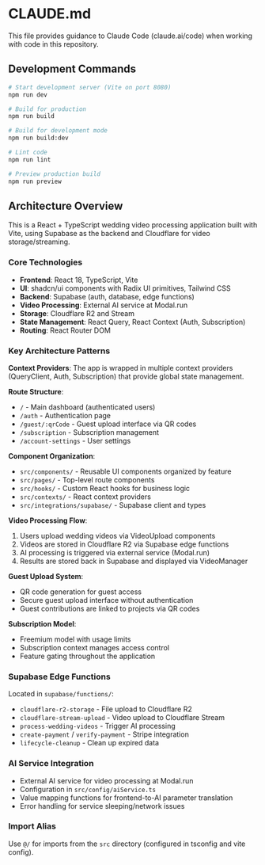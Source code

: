 # CLAUDE.md

This file provides guidance to Claude Code (claude.ai/code) when working with code in this repository.

## Development Commands

```bash
# Start development server (Vite on port 8080)
npm run dev

# Build for production
npm run build

# Build for development mode
npm run build:dev

# Lint code
npm run lint

# Preview production build
npm run preview
```

## Architecture Overview

This is a React + TypeScript wedding video processing application built with Vite, using Supabase as the backend and Cloudflare for video storage/streaming.

### Core Technologies
- **Frontend**: React 18, TypeScript, Vite
- **UI**: shadcn/ui components with Radix UI primitives, Tailwind CSS
- **Backend**: Supabase (auth, database, edge functions)
- **Video Processing**: External AI service at Modal.run
- **Storage**: Cloudflare R2 and Stream
- **State Management**: React Query, React Context (Auth, Subscription)
- **Routing**: React Router DOM

### Key Architecture Patterns

**Context Providers**: The app is wrapped in multiple context providers (QueryClient, Auth, Subscription) that provide global state management.

**Route Structure**:
- `/` - Main dashboard (authenticated users)
- `/auth` - Authentication page
- `/guest/:qrCode` - Guest upload interface via QR codes
- `/subscription` - Subscription management
- `/account-settings` - User settings

**Component Organization**:
- `src/components/` - Reusable UI components organized by feature
- `src/pages/` - Top-level route components
- `src/hooks/` - Custom React hooks for business logic
- `src/contexts/` - React context providers
- `src/integrations/supabase/` - Supabase client and types

**Video Processing Flow**:
1. Users upload wedding videos via VideoUpload components
2. Videos are stored in Cloudflare R2 via Supabase edge functions
3. AI processing is triggered via external service (Modal.run)
4. Results are stored back in Supabase and displayed via VideoManager

**Guest Upload System**:
- QR code generation for guest access
- Secure guest upload interface without authentication
- Guest contributions are linked to projects via QR codes

**Subscription Model**:
- Freemium model with usage limits
- Subscription context manages access control
- Feature gating throughout the application

### Supabase Edge Functions
Located in `supabase/functions/`:
- `cloudflare-r2-storage` - File upload to Cloudflare R2
- `cloudflare-stream-upload` - Video upload to Cloudflare Stream
- `process-wedding-videos` - Trigger AI processing
- `create-payment` / `verify-payment` - Stripe integration
- `lifecycle-cleanup` - Clean up expired data

### AI Service Integration
- External AI service for video processing at Modal.run
- Configuration in `src/config/aiService.ts`
- Value mapping functions for frontend-to-AI parameter translation
- Error handling for service sleeping/network issues

### Import Alias
Use `@/` for imports from the `src` directory (configured in tsconfig and vite config).